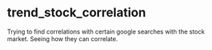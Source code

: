 # trend_stock_correlation
Trying to find correlations with certain google searches with the stock market. Seeing how they can correlate. 
